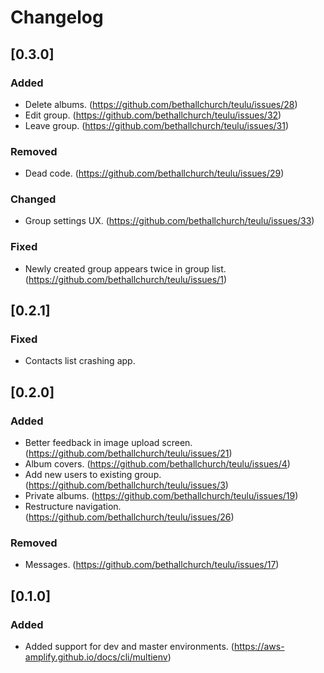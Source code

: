 # Changelog

## [0.3.0]

### Added

- Delete albums. (https://github.com/bethallchurch/teulu/issues/28)
- Edit group. (https://github.com/bethallchurch/teulu/issues/32)
- Leave group. (https://github.com/bethallchurch/teulu/issues/31)

### Removed

 - Dead code. (https://github.com/bethallchurch/teulu/issues/29)

### Changed

- Group settings UX. (https://github.com/bethallchurch/teulu/issues/33)

### Fixed

- Newly created group appears twice in group list. (https://github.com/bethallchurch/teulu/issues/1)

## [0.2.1]

### Fixed

- Contacts list crashing app.

## [0.2.0]

### Added

- Better feedback in image upload screen. (https://github.com/bethallchurch/teulu/issues/21)
- Album covers. (https://github.com/bethallchurch/teulu/issues/4)
- Add new users to existing group. (https://github.com/bethallchurch/teulu/issues/3)
- Private albums. (https://github.com/bethallchurch/teulu/issues/19)
- Restructure navigation. (https://github.com/bethallchurch/teulu/issues/26)

### Removed

- Messages. (https://github.com/bethallchurch/teulu/issues/17)

## [0.1.0]

### Added

- Added support for dev and master environments. (https://aws-amplify.github.io/docs/cli/multienv)
